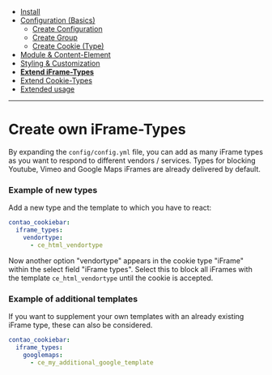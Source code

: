- [Install](INSTALL.md)
- [Configuration (Basics)](BASICS.md)
    - [Create Configuration](CONFIGURATION.md)
    - [Create Group](GROUP.md)
    - [Create Cookie (Type)](COOKIE.md)
- [Module & Content-Element](MOD_CE.md)
- [Styling & Customization](CUSTOMIZATION.md)
- [**Extend iFrame-Types**](EXTEND_IFRAME.md)
- [Extend Cookie-Types](EXTEND_TYPE.md)
- [Extended usage](EXTENDED_USAGE.md)

---

# Create own iFrame-Types
By expanding the `config/config.yml` file, you can add as many iFrame types as you want to respond to different vendors / services. 
Types for blocking Youtube, Vimeo and Google Maps iFrames are already delivered by default.

### Example of new types
Add a new type and the template to which you have to react:
```yaml
contao_cookiebar:
  iframe_types:
    vendortype: 
      - ce_html_vendortype
```
Now another option "vendortype" appears in the cookie type "iFrame" within the select field "iFrame types". Select this to block all iFrames with the template `ce_html_vendortype` until the cookie is accepted.

### Example of additional templates
If you want to supplement your own templates with an already existing iFrame type, these can also be considered.
```yaml
contao_cookiebar:
  iframe_types:
    googlemaps: 
      - ce_my_additional_google_template
```